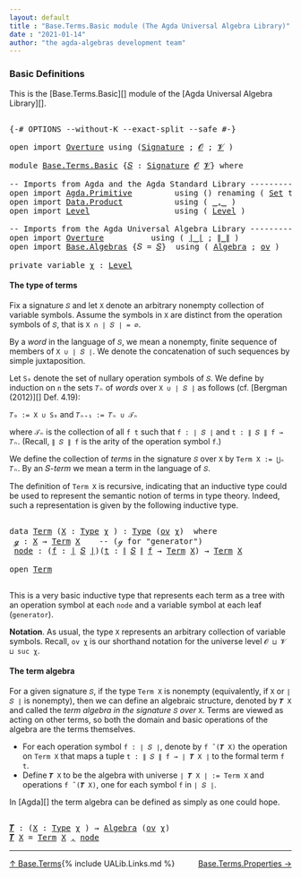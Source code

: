 ```yaml
---
layout: default
title : "Base.Terms.Basic module (The Agda Universal Algebra Library)"
date : "2021-01-14"
author: "the agda-algebras development team"
---
```


### <a id="basic-definitions">Basic Definitions</a>

This is the [Base.Terms.Basic][] module of the [Agda Universal Algebra Library][].

<pre class="Agda">

<a id="313" class="Symbol">{-#</a> <a id="317" class="Keyword">OPTIONS</a> <a id="325" class="Pragma">--without-K</a> <a id="337" class="Pragma">--exact-split</a> <a id="351" class="Pragma">--safe</a> <a id="358" class="Symbol">#-}</a>

<a id="363" class="Keyword">open</a> <a id="368" class="Keyword">import</a> <a id="375" href="Overture.html" class="Module">Overture</a> <a id="384" class="Keyword">using</a> <a id="390" class="Symbol">(</a><a id="391" href="Overture.Signatures.html#3291" class="Function">Signature</a> <a id="401" class="Symbol">;</a> <a id="403" href="Overture.Signatures.html#648" class="Generalizable">𝓞</a> <a id="405" class="Symbol">;</a> <a id="407" href="Overture.Signatures.html#650" class="Generalizable">𝓥</a> <a id="409" class="Symbol">)</a>

<a id="412" class="Keyword">module</a> <a id="419" href="Base.Terms.Basic.html" class="Module">Base.Terms.Basic</a> <a id="436" class="Symbol">{</a><a id="437" href="Base.Terms.Basic.html#437" class="Bound">𝑆</a> <a id="439" class="Symbol">:</a> <a id="441" href="Overture.Signatures.html#3291" class="Function">Signature</a> <a id="451" href="Overture.Signatures.html#648" class="Generalizable">𝓞</a> <a id="453" href="Overture.Signatures.html#650" class="Generalizable">𝓥</a><a id="454" class="Symbol">}</a> <a id="456" class="Keyword">where</a>

<a id="463" class="Comment">-- Imports from Agda and the Agda Standard Library ----------------</a>
<a id="531" class="Keyword">open</a> <a id="536" class="Keyword">import</a> <a id="543" href="Agda.Primitive.html" class="Module">Agda.Primitive</a>         <a id="566" class="Keyword">using</a> <a id="572" class="Symbol">()</a> <a id="575" class="Keyword">renaming</a> <a id="584" class="Symbol">(</a> <a id="586" href="Agda.Primitive.html#326" class="Primitive">Set</a> <a id="590" class="Symbol">to</a> <a id="593" class="Primitive">Type</a> <a id="598" class="Symbol">)</a>
<a id="600" class="Keyword">open</a> <a id="605" class="Keyword">import</a> <a id="612" href="Data.Product.html" class="Module">Data.Product</a>           <a id="635" class="Keyword">using</a> <a id="641" class="Symbol">(</a> <a id="643" href="Agda.Builtin.Sigma.html#236" class="InductiveConstructor Operator">_,_</a> <a id="647" class="Symbol">)</a>
<a id="649" class="Keyword">open</a> <a id="654" class="Keyword">import</a> <a id="661" href="Level.html" class="Module">Level</a>                  <a id="684" class="Keyword">using</a> <a id="690" class="Symbol">(</a> <a id="692" href="Agda.Primitive.html#597" class="Postulate">Level</a> <a id="698" class="Symbol">)</a>

<a id="701" class="Comment">-- Imports from the Agda Universal Algebra Library ----------------</a>
<a id="769" class="Keyword">open</a> <a id="774" class="Keyword">import</a> <a id="781" href="Overture.html" class="Module">Overture</a>          <a id="799" class="Keyword">using</a> <a id="805" class="Symbol">(</a> <a id="807" href="Overture.Basic.html#4326" class="Function Operator">∣_∣</a> <a id="811" class="Symbol">;</a> <a id="813" href="Overture.Basic.html#4364" class="Function Operator">∥_∥</a> <a id="817" class="Symbol">)</a>
<a id="819" class="Keyword">open</a> <a id="824" class="Keyword">import</a> <a id="831" href="Base.Algebras.html" class="Module">Base.Algebras</a> <a id="845" class="Symbol">{</a><a id="846" class="Argument">𝑆</a> <a id="848" class="Symbol">=</a> <a id="850" href="Base.Terms.Basic.html#437" class="Bound">𝑆</a><a id="851" class="Symbol">}</a>  <a id="854" class="Keyword">using</a> <a id="860" class="Symbol">(</a> <a id="862" href="Base.Algebras.Basic.html#2774" class="Function">Algebra</a> <a id="870" class="Symbol">;</a> <a id="872" href="Base.Algebras.Products.html#3097" class="Function">ov</a> <a id="875" class="Symbol">)</a>

<a id="878" class="Keyword">private</a> <a id="886" class="Keyword">variable</a> <a id="895" href="Base.Terms.Basic.html#895" class="Generalizable">χ</a> <a id="897" class="Symbol">:</a> <a id="899" href="Agda.Primitive.html#597" class="Postulate">Level</a>
</pre>

#### <a id="the-type-of-terms">The type of terms</a>

Fix a signature `𝑆` and let `X` denote an arbitrary nonempty collection of variable
symbols. Assume the symbols in `X` are distinct from the operation symbols of `𝑆`,
that is `X ∩ ∣ 𝑆 ∣ = ∅`.

By a *word* in the language of `𝑆`, we mean a nonempty, finite sequence of members
of `X ∪ ∣ 𝑆 ∣`. We denote the concatenation of such sequences by simple juxtaposition.

Let `S₀` denote the set of nullary operation symbols of `𝑆`. We define by induction
on `n` the sets `𝑇ₙ` of *words* over `X ∪ ∣ 𝑆 ∣` as follows
(cf. [Bergman (2012)][] Def. 4.19):

`𝑇₀ := X ∪ S₀` and `𝑇ₙ₊₁ := 𝑇ₙ ∪ 𝒯ₙ`

where `𝒯ₙ` is the collection of all `f t` such that `f : ∣ 𝑆 ∣` and `t : ∥ 𝑆 ∥ f → 𝑇ₙ`.
(Recall, `∥ 𝑆 ∥ f` is the arity of the operation symbol `f`.)

We define the collection of *terms* in the signature `𝑆` over `X` by `Term X := ⋃ₙ 𝑇ₙ`.
By an 𝑆-*term* we mean a term in the language of `𝑆`.

The definition of `Term X` is recursive, indicating that an inductive type could be used
to represent the semantic notion of terms in type theory. Indeed, such a representation
is given by the following inductive type.

<pre class="Agda">

<a id="2082" class="Keyword">data</a> <a id="Term"></a><a id="2087" href="Base.Terms.Basic.html#2087" class="Datatype">Term</a> <a id="2092" class="Symbol">(</a><a id="2093" href="Base.Terms.Basic.html#2093" class="Bound">X</a> <a id="2095" class="Symbol">:</a> <a id="2097" href="Base.Terms.Basic.html#593" class="Primitive">Type</a> <a id="2102" href="Base.Terms.Basic.html#895" class="Generalizable">χ</a> <a id="2104" class="Symbol">)</a> <a id="2106" class="Symbol">:</a> <a id="2108" href="Base.Terms.Basic.html#593" class="Primitive">Type</a> <a id="2113" class="Symbol">(</a><a id="2114" href="Base.Algebras.Products.html#3097" class="Function">ov</a> <a id="2117" href="Base.Terms.Basic.html#2102" class="Bound">χ</a><a id="2118" class="Symbol">)</a>  <a id="2121" class="Keyword">where</a>
 <a id="Term.ℊ"></a><a id="2128" href="Base.Terms.Basic.html#2128" class="InductiveConstructor">ℊ</a> <a id="2130" class="Symbol">:</a> <a id="2132" href="Base.Terms.Basic.html#2093" class="Bound">X</a> <a id="2134" class="Symbol">→</a> <a id="2136" href="Base.Terms.Basic.html#2087" class="Datatype">Term</a> <a id="2141" href="Base.Terms.Basic.html#2093" class="Bound">X</a>    <a id="2146" class="Comment">-- (ℊ for &quot;generator&quot;)</a>
 <a id="Term.node"></a><a id="2170" href="Base.Terms.Basic.html#2170" class="InductiveConstructor">node</a> <a id="2175" class="Symbol">:</a> <a id="2177" class="Symbol">(</a><a id="2178" href="Base.Terms.Basic.html#2178" class="Bound">f</a> <a id="2180" class="Symbol">:</a> <a id="2182" href="Overture.Basic.html#4326" class="Function Operator">∣</a> <a id="2184" href="Base.Terms.Basic.html#437" class="Bound">𝑆</a> <a id="2186" href="Overture.Basic.html#4326" class="Function Operator">∣</a><a id="2187" class="Symbol">)(</a><a id="2189" href="Base.Terms.Basic.html#2189" class="Bound">t</a> <a id="2191" class="Symbol">:</a> <a id="2193" href="Overture.Basic.html#4364" class="Function Operator">∥</a> <a id="2195" href="Base.Terms.Basic.html#437" class="Bound">𝑆</a> <a id="2197" href="Overture.Basic.html#4364" class="Function Operator">∥</a> <a id="2199" href="Base.Terms.Basic.html#2178" class="Bound">f</a> <a id="2201" class="Symbol">→</a> <a id="2203" href="Base.Terms.Basic.html#2087" class="Datatype">Term</a> <a id="2208" href="Base.Terms.Basic.html#2093" class="Bound">X</a><a id="2209" class="Symbol">)</a> <a id="2211" class="Symbol">→</a> <a id="2213" href="Base.Terms.Basic.html#2087" class="Datatype">Term</a> <a id="2218" href="Base.Terms.Basic.html#2093" class="Bound">X</a>

<a id="2221" class="Keyword">open</a> <a id="2226" href="Base.Terms.Basic.html#2087" class="Module">Term</a>

</pre>

This is a very basic inductive type that represents each term as a tree with an operation symbol at each `node` and a variable symbol at each leaf (`generator`).

**Notation**. As usual, the type `X` represents an arbitrary collection of variable symbols. Recall, `ov χ` is our shorthand notation for the universe level `𝓞 ⊔ 𝓥 ⊔ suc χ`.


#### <a id="the-term-algebra">The term algebra</a>

For a given signature `𝑆`, if the type `Term X` is nonempty (equivalently, if `X` or `∣ 𝑆 ∣` is nonempty), then we can define an algebraic structure, denoted by `𝑻 X` and called the *term algebra in the signature* `𝑆` *over* `X`.  Terms are viewed as acting on other terms, so both the domain and basic operations of the algebra are the terms themselves.


+ For each operation symbol `f : ∣ 𝑆 ∣`, denote by `f ̂ (𝑻 X)` the operation on `Term X` that maps a tuple `t : ∥ 𝑆 ∥ f → ∣ 𝑻 X ∣` to the formal term `f t`.
+ Define `𝑻 X` to be the algebra with universe `∣ 𝑻 X ∣ := Term X` and operations `f ̂ (𝑻 X)`, one for each symbol `f` in `∣ 𝑆 ∣`.

In [Agda][] the term algebra can be defined as simply as one could hope.

<pre class="Agda">

<a id="𝑻"></a><a id="3369" href="Base.Terms.Basic.html#3369" class="Function">𝑻</a> <a id="3371" class="Symbol">:</a> <a id="3373" class="Symbol">(</a><a id="3374" href="Base.Terms.Basic.html#3374" class="Bound">X</a> <a id="3376" class="Symbol">:</a> <a id="3378" href="Base.Terms.Basic.html#593" class="Primitive">Type</a> <a id="3383" href="Base.Terms.Basic.html#895" class="Generalizable">χ</a> <a id="3385" class="Symbol">)</a> <a id="3387" class="Symbol">→</a> <a id="3389" href="Base.Algebras.Basic.html#2774" class="Function">Algebra</a> <a id="3397" class="Symbol">(</a><a id="3398" href="Base.Algebras.Products.html#3097" class="Function">ov</a> <a id="3401" href="Base.Terms.Basic.html#895" class="Generalizable">χ</a><a id="3402" class="Symbol">)</a>
<a id="3404" href="Base.Terms.Basic.html#3369" class="Function">𝑻</a> <a id="3406" href="Base.Terms.Basic.html#3406" class="Bound">X</a> <a id="3408" class="Symbol">=</a> <a id="3410" href="Base.Terms.Basic.html#2087" class="Datatype">Term</a> <a id="3415" href="Base.Terms.Basic.html#3406" class="Bound">X</a> <a id="3417" href="Agda.Builtin.Sigma.html#236" class="InductiveConstructor Operator">,</a> <a id="3419" href="Base.Terms.Basic.html#2170" class="InductiveConstructor">node</a>
</pre>

------------------------------

<span style="float:left;">[↑ Base.Terms](Base.Terms.html)</span>
<span style="float:right;">[Base.Terms.Properties →](Base.Terms.Properties.html)</span>

{% include UALib.Links.md %}

